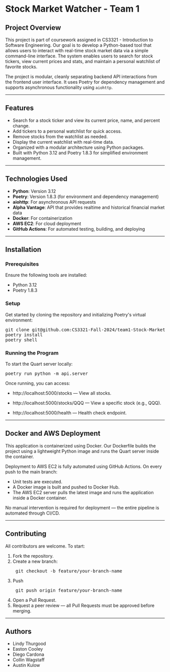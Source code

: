 # Stock Market Watcher - Team 1

## Project Overview

This project is part of coursework assigned in CS3321 - Introduction to Software Engineering. Our goal is to develop a Python-based tool that allows users to interact with real-time stock market data via a simple command-line interface. The system enables users to search for stock tickers, view current prices and stats, and maintain a personal watchlist of favorite stocks.

The project is modular, cleanly separating backend API interactions from the frontend user interface. It uses Poetry for dependency management and supports asynchronous functionality using `aiohttp`.

---

## Features

- Search for a stock ticker and view its current price, name, and percent change.
- Add tickers to a personal watchlist for quick access.
- Remove stocks from the watchlist as needed.
- Display the current watchlist with real-time data.
- Organized with a modular architecture using Python packages.
- Built with Python 3.12 and Poetry 1.8.3 for simplified environment management.

---

## Technologies Used

- **Python**: Version 3.12
- **Poetry**: Version 1.8.3 (for environment and dependency management)
- **aiohttp**: For asynchronous API requests
- **Alpha Vantage**: API that provides realtime and historical financial market data
- **Docker**: For containerization
- **AWS EC2**: For cloud deployment
- **GitHub Actions**: For automated testing, building, and deploying

---

## Installation

### Prerequisites

Ensure the following tools are installed:

- Python 3.12
- Poetry 1.8.3

### Setup

Get started by cloning the repository and initializing Poetry's virtual environment:

<pre>git clone git@github.com:CS3321-Fall-2024/team1-Stock-Market-API.git
poetry install
poetry shell</pre>

### Running the Program

To start the Quart server locally:

<pre>poetry run python -m api.server</pre>

Once running, you can access:

- http://localhost:5000/stocks — View all stocks.

- http://localhost:5000/stocks/QQQ — View a specific stock (e.g., QQQ).

- http://localhost:5000/health — Health check endpoint.

---

## Docker and AWS Deployment
This application is containerized using Docker.
Our Dockerfile builds the project using a lightweight Python image and runs the Quart server inside the container.

Deployment to AWS EC2 is fully automated using GitHub Actions.
On every push to the main branch:
- Unit tests are executed.
- A Docker image is built and pushed to Docker Hub.
- The AWS EC2 server pulls the latest image and runs the application inside a Docker container.

No manual intervention is required for deployment — the entire pipeline is automated through CI/CD.

---

## Contributing

All contributors are welcome. To start:

1. Fork the repository.
2. Create a new branch: <pre> git checkout -b feature/your-branch-name </pre>
3. Push <pre> git push origin feature/your-branch-name </pre>
4. Open a Pull Request.
5. Request a peer review — all Pull Requests must be approved before merging.

---

## Authors
* Lindy Thurgood
* Easton Cooley
* Diego Cardona
* Collin Wagstaff
* Austin Kulow

